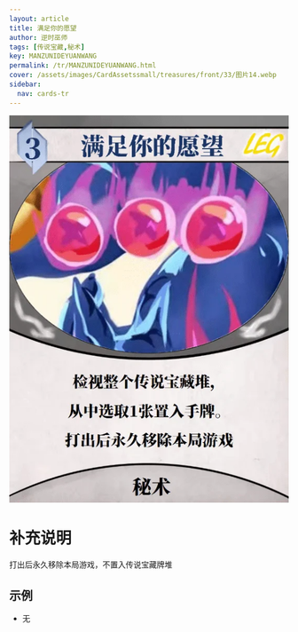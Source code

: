 ```yaml
---
layout: article
title: 满足你的愿望
author: 逆时巫师
tags: [传说宝藏,秘术]
key: MANZUNIDEYUANWANG
permalink: /tr/MANZUNIDEYUANWANG.html
cover: /assets/images/CardAssetssmall/treasures/front/33/图片14.webp
sidebar:
  nav: cards-tr
---
```

![](/assets/images/CardAssets/treasures/front/33/图片14.webp)

# 补充说明
打出后永久移除本局游戏，不置入传说宝藏牌堆


## 示例
* 无